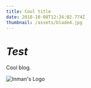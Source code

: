 ```yaml
---
title: Cool title
date: 2018-10-08T12:24:02.774Z
thumbnail: /assets/blade4.jpg
---
```

# _Test_

Cool blog.

![Inman's Logo](/assets/inmanslogo.png)
